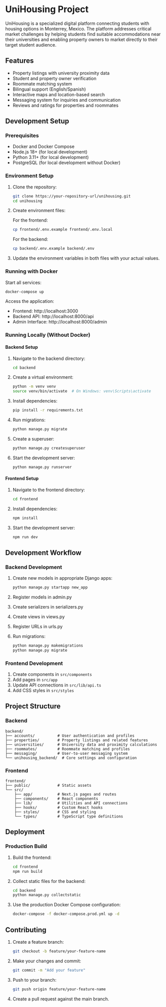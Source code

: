 # UniHousing Project

UniHousing is a specialized digital platform connecting students with housing options in Monterrey, Mexico. The platform addresses critical market challenges by helping students find suitable accommodations near their universities and enabling property owners to market directly to their target student audience.

## Features

- Property listings with university proximity data
- Student and property owner verification
- Roommate matching system
- Bilingual support (English/Spanish)
- Interactive maps and location-based search
- Messaging system for inquiries and communication
- Reviews and ratings for properties and roommates

## Development Setup

### Prerequisites

- Docker and Docker Compose
- Node.js 18+ (for local development)
- Python 3.11+ (for local development)
- PostgreSQL (for local development without Docker)

### Environment Setup

1. Clone the repository:
   ```bash
   git clone https://your-repository-url/unihousing.git
   cd unihousing
   ```

2. Create environment files:

   For the frontend:
   ```bash
   cp frontend/.env.example frontend/.env.local
   ```

   For the backend:
   ```bash
   cp backend/.env.example backend/.env
   ```

3. Update the environment variables in both files with your actual values.

### Running with Docker

Start all services:
```bash
docker-compose up
```

Access the application:
- Frontend: http://localhost:3000
- Backend API: http://localhost:8000/api
- Admin Interface: http://localhost:8000/admin

### Running Locally (Without Docker)

#### Backend Setup

1. Navigate to the backend directory:
   ```bash
   cd backend
   ```

2. Create a virtual environment:
   ```bash
   python -m venv venv
   source venv/bin/activate  # On Windows: venv\Scripts\activate
   ```

3. Install dependencies:
   ```bash
   pip install -r requirements.txt
   ```

4. Run migrations:
   ```bash
   python manage.py migrate
   ```

5. Create a superuser:
   ```bash
   python manage.py createsuperuser
   ```

6. Start the development server:
   ```bash
   python manage.py runserver
   ```

#### Frontend Setup

1. Navigate to the frontend directory:
   ```bash
   cd frontend
   ```

2. Install dependencies:
   ```bash
   npm install
   ```

3. Start the development server:
   ```bash
   npm run dev
   ```

## Development Workflow

### Backend Development

1. Create new models in appropriate Django apps:
   ```bash
   python manage.py startapp new_app
   ```

2. Register models in admin.py
3. Create serializers in serializers.py
4. Create views in views.py
5. Register URLs in urls.py
6. Run migrations:
   ```bash
   python manage.py makemigrations
   python manage.py migrate
   ```

### Frontend Development

1. Create components in `src/components`
2. Add pages in `src/app`
3. Update API connections in `src/lib/api.ts`
4. Add CSS styles in `src/styles`

## Project Structure

### Backend

```
backend/
├── accounts/          # User authentication and profiles
├── properties/        # Property listings and related features
├── universities/      # University data and proximity calculations
├── roommates/         # Roommate matching and profiles
├── messaging/         # User-to-user messaging system
└── unihousing_backend/  # Core settings and configuration
```

### Frontend

```
frontend/
├── public/            # Static assets
└── src/
    ├── app/           # Next.js pages and routes
    ├── components/    # React components
    ├── lib/           # Utilities and API connections
    ├── hooks/         # Custom React hooks
    ├── styles/        # CSS and styling
    └── types/         # TypeScript type definitions
```

## Deployment

### Production Build

1. Build the frontend:
   ```bash
   cd frontend
   npm run build
   ```

2. Collect static files for the backend:
   ```bash
   cd backend
   python manage.py collectstatic
   ```

3. Use the production Docker Compose configuration:
   ```bash
   docker-compose -f docker-compose.prod.yml up -d
   ```

## Contributing

1. Create a feature branch:
   ```bash
   git checkout -b feature/your-feature-name
   ```

2. Make your changes and commit:
   ```bash
   git commit -m "Add your feature"
   ```

3. Push to your branch:
   ```bash
   git push origin feature/your-feature-name
   ```

4. Create a pull request against the main branch.